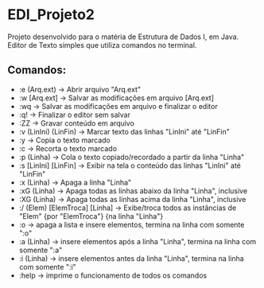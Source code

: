 # EDI_Projeto2
Projeto desenvolvido para o matéria de Estrutura de Dados I, em Java. Editor de Texto simples que utiliza comandos no terminal.

## Comandos:
- :e (Arq.ext) -> Abrir arquivo "Arq.ext"
- :w [Arq.ext] -> Salvar as modificações em arquivo [Arq.ext]
- :wq -> Salvar as modificações em arquivo e finalizar o editor
- :q! -> Finalizar o editor sem salvar
- :ZZ -> Gravar conteúdo em arquivo
- :v (LinIni) (LinFin) -> Marcar texto das linhas "LinIni" até "LinFin"
- :y -> Copia o texto marcado
- :c -> Recorta o texto marcado
- :p (Linha) -> Cola o texto copiado/recordado a partir da linha "Linha"
- :s [LinIni] [LinFin] -> Exibir na tela o conteúdo das linhas "LinIni" até "LinFin"
- :x (Linha) -> Apaga a linha "Linha"
- :xG (Linha) -> Apaga todas as linhas abaixo da linha "Linha", inclusive
- :XG (Linha) -> Apaga todas as linhas acima da linha "Linha", inclusive
- :/ (Elem) [ElemTroca] [Linha] -> Exibe/troca todos as instâncias de "Elem" {por "ElemTroca"} {na linha "Linha"}
- :o -> apaga a lista e insere elementos, termina na linha com somente ":o"
- :a (Linha) -> insere elementos após a linha "Linha", termina na linha com somente ":a"
- :i (Linha) -> insere elementos antes da linha "Linha", termina na linha com somente ":i"
- :help -> imprime o funcionamento de todos os comandos
